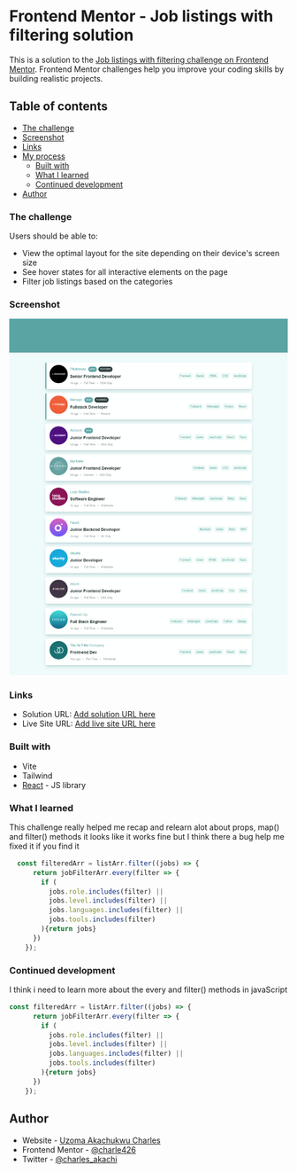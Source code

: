 # Frontend Mentor - Job listings with filtering solution

This is a solution to the [Job listings with filtering challenge on Frontend Mentor](https://www.frontendmentor.io/challenges/job-listings-with-filtering-ivstIPCt). Frontend Mentor challenges help you improve your coding skills by building realistic projects. 

## Table of contents

  - [The challenge](#the-challenge)
  - [Screenshot](#screenshot)
  - [Links](#links)
- [My process](#my-process)
  - [Built with](#built-with)
  - [What I learned](#what-i-learned)
  - [Continued development](#continued-development)
- [Author](#author)

### The challenge

Users should be able to:

- View the optimal layout for the site depending on their device's screen size
- See hover states for all interactive elements on the page
- Filter job listings based on the categories

### Screenshot

![](./Screenshot%202024-04-11%20at%2015-20-45%20Job%20listing.png)

### Links

- Solution URL: [Add solution URL here](https://jobsliss.netlify.app)
- Live Site URL: [Add live site URL here](https://jobsliss.netlify.app)


### Built with

- Vite
- Tailwind
- [React](https://reactjs.org/) - JS library

### What I learned

This challenge really helped me recap and relearn alot about props, map() and filter() methods it looks like it works fine but I think there a bug help me fixed it if you find it


```js
  const filteredArr = listArr.filter((jobs) => {
      return jobFilterArr.every(filter => {
        if (
          jobs.role.includes(filter) ||
          jobs.level.includes(filter) ||
          jobs.languages.includes(filter) ||
          jobs.tools.includes(filter)
        ){return jobs}
      })
    });
```

### Continued development

I think i need to learn more about the every and filter()  methods in javaScript

```js
const filteredArr = listArr.filter((jobs) => {
      return jobFilterArr.every(filter => {
        if (
          jobs.role.includes(filter) ||
          jobs.level.includes(filter) ||
          jobs.languages.includes(filter) ||
          jobs.tools.includes(filter)
        ){return jobs}
      })
    });
```

## Author

- Website - [Uzoma Akachukwu Charles](https://www.akachicodes.netlify.app)
- Frontend Mentor - [@charle426](https://www.frontendmentor.io/profile/charle426)
- Twitter - [@charles_akachi](https://www.twitter.com/charles_akachi)


